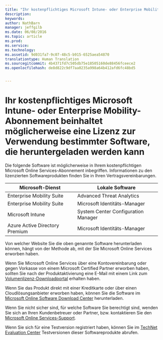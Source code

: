 ```yaml
---
title: "Ihr kostenpflichtiges Microsoft Intune- oder Enterprise Mobility-Abonnement beinhaltet möglicherweise eine Lizenz zur Verwendung bestimmter Software, die heruntergeladen werden kann | Microsoft Intune"
description: 
keywords: 
author: NathBarn
manager: jeffgilb
ms.date: 06/08/2016
ms.topic: article
ms.prod: 
ms.service: 
ms.technology: 
ms.assetid: 9d031fa7-9c07-48c5-b915-6525aea54870
translationtype: Human Translation
ms.sourcegitcommit: 4b4371fd7c505db75e18505160de88456fceece2
ms.openlocfilehash: de8d822c9df7aa0235a998a64b412afd6fc48bd5


---
```


# Ihr kostenpflichtiges Microsoft Intune- oder Enterprise Mobility-Abonnement beinhaltet möglicherweise eine Lizenz zur Verwendung bestimmter Software, die heruntergeladen werden kann

Die folgende Software ist möglicherweise in Ihrem kostenpflichtigen Microsoft Online Services-Abonnement inbegriffen.  Informationen zu den lizenzierten Softwareprodukten finden Sie in Ihren Vertragsvereinbarungen.

| **Microsoft-Dienst**    | **Lokale Software**           |
| ------------- |-------------|
|Enterprise Mobility Suite |    Advanced Threat Analytics |
|Enterprise Mobility Suite |    Microsoft Identitäts-Manager |
|Microsoft Intune | System Center Configuration Manager |
|Azure Active Directory Premium |   Microsoft Identitäts-Manager |

Von welcher Website Sie die oben genannte Software herunterladen können, hängt von der Methode ab, mit der Sie Microsoft Online Services erworben haben.

Wenn Sie Microsoft Online Services über eine Kontovereinbarung oder gegen Vorkasse von einem Microsoft Certified Partner erworben haben, sollten Sie nach der Produktaktivierung eine E-Mail mit einem Link zum [Volumenlizenz-Downloadportal](https://www.microsoft.com/Licensing/servicecenter/default.aspx) erhalten haben.

Wenn Sie das Produkt direkt mit einer Kreditkarte oder über einen Cloudlösungsanbieter erworben haben, können Sie die Software im [Microsoft Online Software Download Center](https://www.microsoft.com/online/downloads/HomeRealmDiscovery.aspx) herunterladen.

Wenn Sie nicht sicher sind, für welche Software Sie berechtigt sind, wenden Sie sich an Ihren Kundenbetreuer oder Partner, bzw. kontaktieren Sie den [Microsoft Online Services-Support](https://technet.microsoft.com/en-us/dn932057.aspx).

Wenn Sie sich für eine Testversion registriert haben, können Sie im [TechNet Evaluation Center](https://www.microsoft.com/evalcenter/try) Testversionen dieser Softwareprodukte abrufen.



<!--HONumber=Jun16_HO4-->



